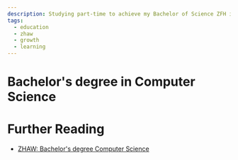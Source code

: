 ```yaml
---
description: Studying part-time to achieve my Bachelor of Science ZFH in Computer Science.
tags:
  - education
  - zhaw
  - growth
  - learning
---
```


# Bachelor's degree in Computer Science



# Further Reading

- [ZHAW: Bachelor's degree Computer Science](https://www.zhaw.ch/en/engineering/study/bachelors-degree-programmes/computer-science/)